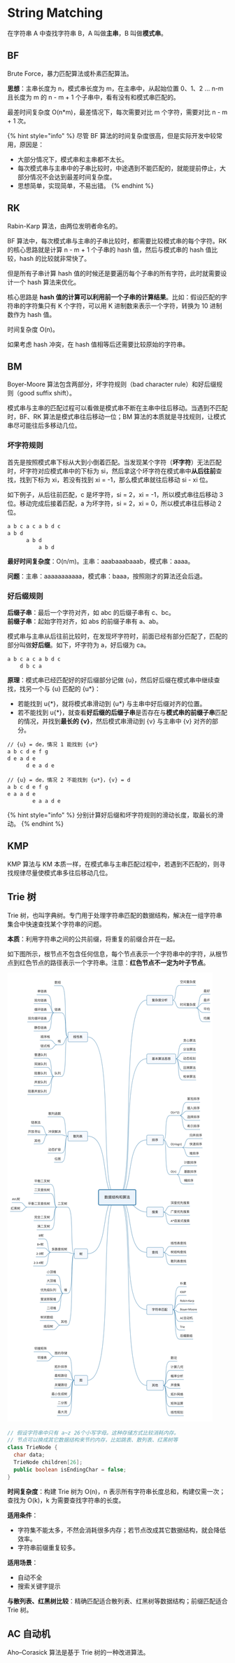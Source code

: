 # String Matching

在字符串 A 中查找字符串 B，A 叫做**主串**，B 叫做**模式串**。

## BF

Brute Force，暴力匹配算法或朴素匹配算法。

**思想**：主串长度为 n，模式串长度为 m，在主串中，从起始位置 0、1、2 ... n-m 且长度为 m 的 n - m + 1 个子串中，看有没有和模式串匹配的。

最差时间复杂度 O\(n\*m\)，最差情况下，每次需要对比 m 个字符，需要对比 n - m + 1 次。

{% hint style="info" %}
尽管 BF 算法的时间复杂度很高，但是实际开发中较常用，原因是：

* 大部分情况下，模式串和主串都不太长。
* 每次模式串与主串中的子串比较时，中途遇到不能匹配的，就能提前停止，大部分情况不会达到最差时间复杂度。
* 思想简单，实现简单，不易出错。
{% endhint %}

## RK

Rabin-Karp 算法，由两位发明者命名的。

BF 算法中，每次模式串与主串的子串比较时，都需要比较模式串的每个字符。RK 的核心思路就是计算 n - m + 1 个子串的 hash 值，然后与模式串的 hash 值比较，hash 的比较就非常快了。

但是所有子串计算 hash 值的时候还是要遍历每个子串的所有字符，此时就需要设计一个 hash 算法来优化。

核心思路是 **hash 值的计算可以利用前一个子串的计算结果**。比如：假设匹配的字符串的字符集只有 K 个字符，可以用 K 进制数来表示一个字符，转换为 10 进制数作为 hash 值。

时间复杂度 O\(n\)。

如果考虑 hash 冲突，在 hash 值相等后还需要比较原始的字符串。

## BM

Boyer-Moore 算法包含两部分，坏字符规则（bad character rule）和好后缀规则（good suffix shift）。

模式串与主串的匹配过程可以看做是模式串不断在主串中往后移动。当遇到不匹配时，BF、RK 算法是模式串往后移动一位；BM 算法的本质就是寻找规则，让模式串尽可能往后多移动几位。

### 坏字符规则

首先是按照模式串下标从大到小倒着匹配。当发现某个字符（**坏字符**）无法匹配时，坏字符对应模式串中的下标为 si，然后拿这个坏字符在模式串中**从后往前**查找，找到下标为 xi，若没有找到 xi = -1，那么模式串就往后移动 si - xi 位。

如下例子，从后往前匹配，c 是坏字符，si = 2，xi = -1，所以模式串往后移动 3 位。移动完成后接着匹配，a 为坏字符，si = 2，xi = 0，所以模式串往后移动 2 位。

```text
a b c a c a b d c
a b d
      a b d
          a b d
```

**最好时间复杂度**：O\(n/m\)。主串：aaabaaabaaab，模式串：aaaa。

**问题**：主串：aaaaaaaaaaa，模式串：baaa，按照刚才的算法还会后退。

### 好后缀规则

**后缀子串**：最后一个字符对齐，如 abc 的后缀子串有 c、bc。  
**前缀子串**：起始字符对齐，如 abs 的前缀子串有 a、ab。

模式串与主串从后往前比较时，在发现坏字符时，前面已经有部分匹配了，匹配的部分叫做**好后缀**。如下，坏字符为 a，好后缀为 ca。

```text
a b c a c a b d c
    d b c a
```

**原理**：模式串已经匹配好的好后缀部分记做 {u}，然后好后缀在模式串中继续查找，找另一个与 {u} 匹配的 {u\*}：

* 若能找到 u{\*}，就将模式串滑动到 {u\*} 与主串中好后缀对齐的位置。
* 若不能找到 u{\*}，就查看**好后缀的后缀子串**是否存在与**模式串的前缀子串**匹配的情况，并找到**最长的 {v}**，然后模式串滑动到 {v} 与主串中 {v} 对齐的部分。

```text
// {u} = de，情况 1 能找到 {u*}
a b c d e f g
d e a d e
      d e a d e

// {u} = de，情况 2 不能找到 {u*}，{v} = d
a b c d e f g
e a a d e
        e a a d e
```

{% hint style="info" %}
分别计算好后缀和坏字符规则的滑动长度，取最长的滑动。
{% endhint %}

## KMP

KMP 算法与 KM 本质一样，在模式串与主串匹配过程中，若遇到不匹配的，则寻找规律尽量使模式串多往后移动几位。

## Trie 树

Trie 树，也叫字典树。专门用于处理字符串匹配的数据结构，解决在一组字符串集合中快速查找某个字符串的问题。

**本质**：利用字符串之间的公共前缀，将重复的前缀合并在一起。

如下图所示，根节点不包含任何信息，每个节点表示一个字符串中的字符，从根节点到红色节点的路径表示一个字符串。注意：**红色节点不一定为叶子节点**。

![](../../.gitbook/assets/image%20%28211%29.png)

```java
// 假设字符串中只有 a~z 26个小写字母。这种存储方式比较消耗内存。
// 节点可以换成其它数据结构来节约内存，比如跳表、散列表、红黑树等
class TrieNode {
  char data;
  TrieNode children[26];
  public boolean isEndingChar = false;
}
```

**时间复杂度**：构建 Trie 树为 O\(n\)，n 表示所有字符串长度总和，构建仅需一次；查找为 O\(k\)，k 为需要查找字符串的长度。

**适用条件**：

* 字符集不能太多，不然会消耗很多内存；若节点改成其它数据结构，就会降低效率。
* 字符串前缀重复较多。

**适用场景**：

* 自动不全
* 搜索关键字提示

**与散列表、红黑树比较**：精确匹配适合散列表、红黑树等数据结构；前缀匹配适合 Trie 树。

## AC 自动机

Aho–Corasick 算法是基于 Trie 树的一种改进算法。


